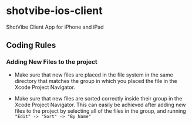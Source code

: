 shotvibe-ios-client
===================

ShotVibe Client App for iPhone and iPad

## Coding Rules

### Adding New Files to the project

-   Make sure that new files are placed in the file system in the same
    directory that matches the group in which you placed the file in the Xcode
    Project Navigator.

-   Make sure that new files are sorted correctly inside their group in the
    Xcode Project Navigator. This can easily be achieved after adding new files
    to the project by selecting all of the files in the group, and running
    `"Edit" -> "Sort" -> "By Name"`
